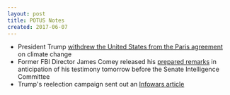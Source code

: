 ```yaml
---
layout: post
title: POTUS Notes
created: 2017-06-07
---
```


- President Trump [withdrew the United States from the Paris agreement](https://www.washingtonpost.com/politics/trump-to-announce-us-will-exit-paris-climate-deal/2017/06/01/fbcb0196-46da-11e7-bcde-624ad94170ab_story.html?utm_term=.d0177e272a70) on climate change
- Former FBI Director James Comey released his [prepared remarks](https://www.nytimes.com/interactive/2017/06/07/us/politics/document-Comey-Prepared-Remarks-Testimony.html) in anticipation of his testimony tomorrow before the Senate Intelligence Committee
- Trump's reelection campaign sent out an [Infowars article]( https://twitter.com/Bencjacobs/status/871059550874546181)
